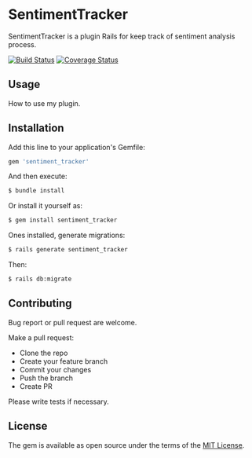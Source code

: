 # SentimentTracker

SentimentTracker is a plugin Rails for keep track of sentiment analysis process.

[![Build Status](https://travis-ci.org/armando1339/sentiment_tracker.svg?branch=master)](https://travis-ci.org/armando1339/sentiment_tracker) [![Coverage Status](https://coveralls.io/repos/github/armando1339/sentiment_tracker/badge.svg?branch=master)](https://coveralls.io/github/armando1339/sentiment_tracker?branch=master)

## Usage

How to use my plugin.

## Installation

Add this line to your application's Gemfile:

```ruby
gem 'sentiment_tracker'
```

And then execute:

```bash
$ bundle install
```

Or install it yourself as:

```bash
$ gem install sentiment_tracker
```

Ones installed, generate migrations:

```bash
$ rails generate sentiment_tracker
```

Then:

```bash
$ rails db:migrate
```

## Contributing

Bug report or pull request are welcome.

Make a pull request:

- Clone the repo
- Create your feature branch
- Commit your changes
- Push the branch
- Create PR

Please write tests if necessary.

## License

The gem is available as open source under the terms of the [MIT License](https://opensource.org/licenses/MIT).
